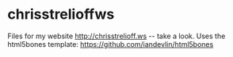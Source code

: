 chrisstrelioffws
================

Files for my website http://chrisstrelioff.ws  -- take a look.  Uses the html5bones template: https://github.com/iandevlin/html5bones
